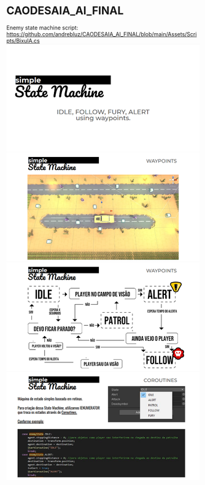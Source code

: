 # CAODESAIA_AI_FINAL

Enemy state machine script: https://github.com/andrebluz/CAODESAIA_AI_FINAL/blob/main/Assets/Scripts/BixuIA.cs
![alt text](https://github.com/andrebluz/CAODESAIA_AI_FINAL/blob/main/imgs/1.PNG?raw=true?raw=true)
![alt text](https://github.com/andrebluz/CAODESAIA_AI_FINAL/blob/main/imgs/2.PNG?raw=true?raw=true)
![alt text](https://github.com/andrebluz/CAODESAIA_AI_FINAL/blob/main/imgs/3.PNG?raw=true?raw=true)
![alt text](https://github.com/andrebluz/CAODESAIA_AI_FINAL/blob/main/imgs/4.PNG?raw=true?raw=true)
